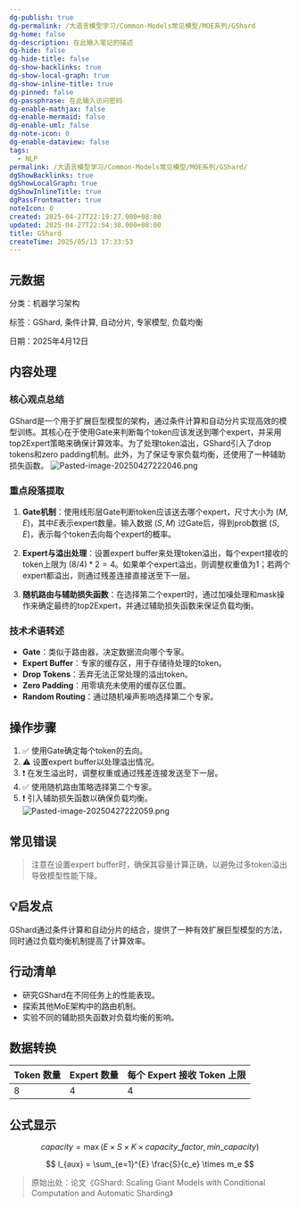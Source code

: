 ```yaml
---
dg-publish: true
dg-permalink: /大语言模型学习/Common-Models常见模型/MOE系列/GShard
dg-home: false
dg-description: 在此输入笔记的描述
dg-hide: false
dg-hide-title: false
dg-show-backlinks: true
dg-show-local-graph: true
dg-show-inline-title: true
dg-pinned: false
dg-passphrase: 在此输入访问密码
dg-enable-mathjax: false
dg-enable-mermaid: false
dg-enable-uml: false
dg-note-icon: 0
dg-enable-dataview: false
tags:
  - NLP
permalink: /大语言模型学习/Common-Models常见模型/MOE系列/GShard/
dgShowBacklinks: true
dgShowLocalGraph: true
dgShowInlineTitle: true
dgPassFrontmatter: true
noteIcon: 0
created: 2025-04-27T22:19:27.000+08:00
updated: 2025-04-27T22:54:38.000+08:00
title: GShard
createTime: 2025/05/13 17:33:53
---
```




## 元数据
分类：机器学习架构

标签：GShard, 条件计算, 自动分片, 专家模型, 负载均衡

日期：2025年4月12日



## 内容处理

### 核心观点总结
GShard是一个用于扩展巨型模型的架构，通过条件计算和自动分片实现高效的模型训练。其核心在于使用Gate来判断每个token应该发送到哪个expert，并采用top2Expert策略来确保计算效率。为了处理token溢出，GShard引入了drop tokens和zero padding机制。此外，为了保证专家负载均衡，还使用了一种辅助损失函数。
![Pasted-image-20250427222046.png](/img/user/附件/Pasted-image-20250427222046.png)


### 重点段落提取
1. **Gate机制**：使用线形层Gate判断token应该送去哪个expert，尺寸大小为 $(M, E)$，其中$E$表示expert数量。输入数据 $(S, M)$ 过Gate后，得到prob数据 $(S, E)$，表示每个token去向每个expert的概率。

2. **Expert与溢出处理**：设置expert buffer来处理token溢出，每个expert接收的token上限为 $(8/4)*2 = 4$。如果单个expert溢出，则调整权重值为1；若两个expert都溢出，则通过残差连接直接送至下一层。

3. **随机路由与辅助损失函数**：在选择第二个expert时，通过加噪处理和mask操作来确定最终的top2Expert，并通过辅助损失函数来保证负载均衡。


### 技术术语转述
- **Gate**：类似于路由器，决定数据流向哪个专家。
- **Expert Buffer**：专家的缓存区，用于存储待处理的token。
- **Drop Tokens**：丢弃无法正常处理的溢出token。
- **Zero Padding**：用零填充未使用的缓存区位置。
- **Random Routing**：通过随机噪声影响选择第二个专家。



## 操作步骤
1. ✅ 使用Gate确定每个token的去向。
2. ⚠ 设置expert buffer以处理溢出情况。
3. ❗ 在发生溢出时，调整权重或通过残差连接发送至下一层。
4. ✅ 使用随机路由策略选择第二个专家。
5. ❗ 引入辅助损失函数以确保负载均衡。
![Pasted-image-20250427222059.png](/img/user/附件/Pasted-image-20250427222059.png)



## 常见错误
> 注意在设置expert buffer时，确保其容量计算正确，以避免过多token溢出导致模型性能下降。



## 💡启发点
GShard通过条件计算和自动分片的结合，提供了一种有效扩展巨型模型的方法，同时通过负载均衡机制提高了计算效率。



## 行动清单
- 研究GShard在不同任务上的性能表现。
- 探索其他MoE架构中的路由机制。
- 实验不同的辅助损失函数对负载均衡的影响。



## 数据转换
| Token 数量 | Expert 数量 | 每个 Expert 接收 Token 上限 |
|------------|-------------|-----------------------------|
| 8          | 4           | 4                           |



## 公式显示
$$
capacity = \max(E \times S \times K \times capacity\_factor, min\_capacity)
$$

$$
l_{aux} = \sum_{e=1}^{E} \frac{S}{c_e} \times m_e
$$

> 原始出处：论文《GShard: Scaling Giant Models with Conditional Computation and Automatic Sharding》

